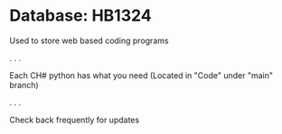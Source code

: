 # Database: HB1324

Used to store web based coding programs

.
.
.

Each CH# python has what you need (Located in "Code" under "main" branch)

.
.
.

Check back frequently for updates
 
